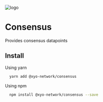 
[logo]: https://www.xy.company/img/home/logo_xy.png

![logo]

# Consensus

Provides consensus datapoints

## Install

Using yarn

```sh
  yarn add @xyo-network/consensus
```

Using npm

```sh
  npm install @xyo-network/consensus --save
```
